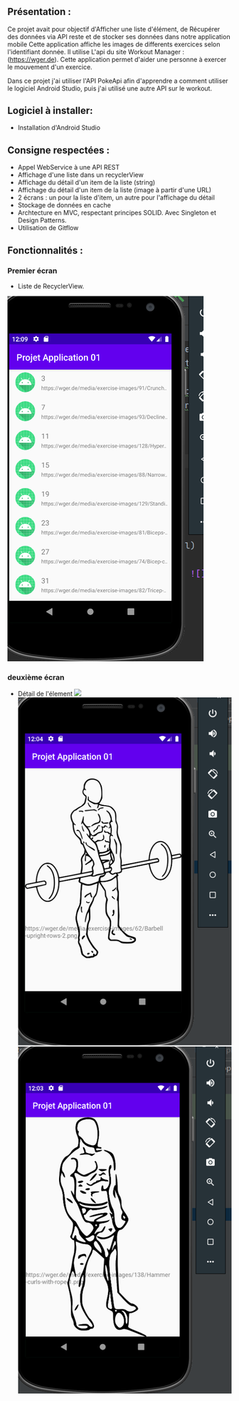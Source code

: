 #
## Présentation :

Ce projet avait pour objectif d'Afficher une liste d'élément, de Récupérer des données via API reste et de stocker ses données dans notre application mobile
Cette application affiche les images de differents exercices selon l'identifiant donnée. Il utilise L'api du site Workout Manager : (https://wger.de).
Cette application permet d'aider une personne à exercer le mouvement d'un exercice.

Dans ce projet j'ai utiliser l'API PokeApi afin d'apprendre a comment utiliser le logiciel Android Studio, puis j'ai utilisé une autre API sur le workout.

## Logiciel à installer:

- Installation d'Android Studio

## Consigne respectées :

- Appel WebService à une API REST
- Affichage d'une liste dans un recyclerView
- Affichage du détail d'un item de la liste (string)
- Affichage du détail d'un item de la liste (image à partir d'une URL)
- 2 écrans : un pour la liste d'item, un autre pour l'affichage du détail
- Stockage de données en cache
- Archtecture en MVC, respectant principes SOLID. Avec Singleton et Design Patterns.
- Utilisation de Gitflow

## Fonctionnalités :
### Premier écran
- Liste de RecyclerView.

![](img_readme/II.png)


### deuxième écran
- Détail de l'élement
![ ]()![KK](img_readme/KK.png)    ![](img_readme/DD.png)
